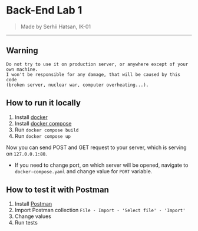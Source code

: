 # Back-End Lab 1

> Made by Serhii Hatsan, IK-01
--------------------------------------------------------

## Warning
```
Do not try to use it on production server, or anywhere except of your own machine.
I won't be responsible for any damage, that will be caused by this code 
(broken server, nuclear war, computer overheating...).
```

## How to run it locally
1. Install [docker](https://www.docker.com/)
2. Install [docker compose](https://github.com/docker/compose)
3. Run ```docker compose build```
4. Run ```docker compose up```

Now you can send POST and GET request to your server, which is serving on ```127.0.0.1:80```.

- If you need to change port, on which server will be opened, navigate to ```docker-compose.yaml``` and change value for ```PORT``` variable.

## How to test it with Postman
1. Install [Postman](https://www.postman.com)
2. Import Postman collection ```File - Import - 'Select file' - 'Import'```
3. Change values
4. Run tests